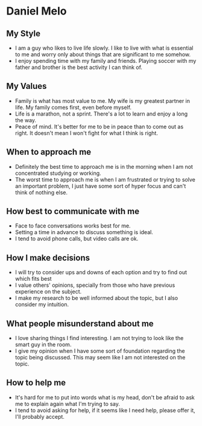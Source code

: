 # Daniel Melo

## My Style
* I am a guy who likes to live life slowly. I like to live with what is essential to me and worry only about things that are significant to me somehow.
* I enjoy spending time with my family and friends. Playing soccer with my father and brother is the best activity I can think of.

## My Values
* Family is what has most value to me. My wife is my greatest partner in life. My family comes first, even before myself.
* Life is a marathon, not a sprint. There's a lot to learn and enjoy a long the way.
* Peace of mind. It's better for me to be in peace than to come out as right. It doesn't mean I won't fight for what I think is right.

## When to approach me
* Definitely the best time to approach me is in the morning when I am not concentrated studying or working.
* The worst time to approach me is when I am frustrated or trying to solve an important problem, I just have some sort of hyper focus and can't think of nothing else.

## How best to communicate with me
* Face to face conversations works best for me.
* Setting a time in advance to discuss something is ideal.
* I tend to avoid phone calls, but video calls are ok.

## How I make decisions
* I will try to consider ups and downs of each option and try to find out which fits best
* I value others' opinions, specially from those who have previous experience on the subject.
* I make my research to be well informed about the topic, but I also consider my intuition.
## What people misunderstand about me
* I love sharing things I find interesting. I am not trying to look like the smart guy in the room.
* I give my opinion when I have some sort of foundation regarding the topic being discussed. This may seem like I am not interested on the topic.

## How to help me
* It's hard for me to put into words what is my head, don't be afraid to ask me to explain again what I'm trying to say.
* I tend to avoid asking for help, if it seems like I need help, please offer it, I'll probably accept.